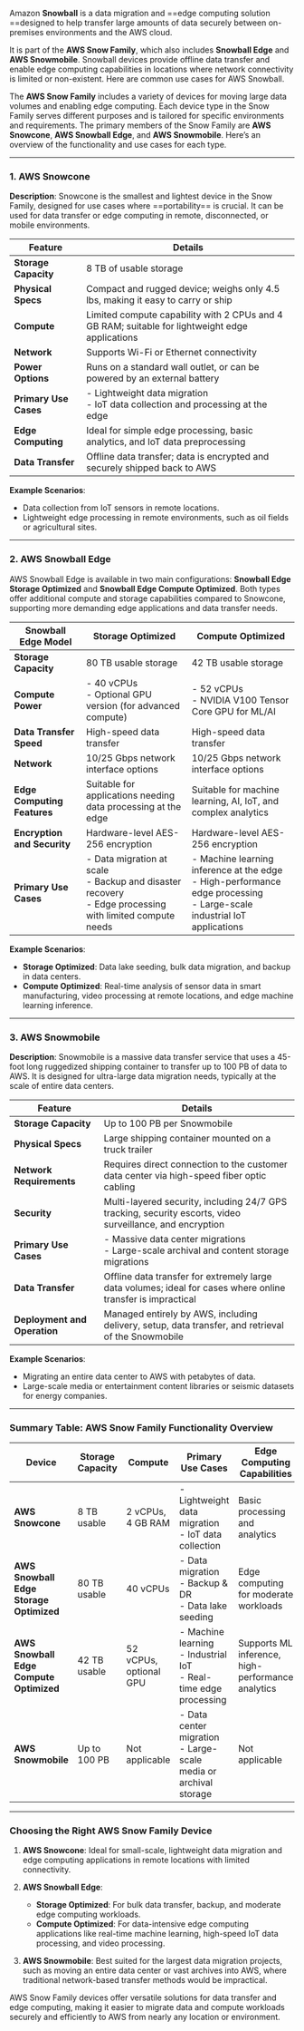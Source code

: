 Amazon **Snowball** is a data migration and ==edge computing solution ==designed to help transfer large amounts of data securely between on-premises environments and the AWS cloud.

It is part of the **AWS Snow Family**, which also includes **Snowball Edge** and **AWS Snowmobile**. Snowball devices provide offline data transfer and enable edge computing capabilities in locations where network connectivity is limited or non-existent. Here are common use cases for AWS Snowball.

The **AWS Snow Family** includes a variety of devices for moving large data volumes and enabling edge computing. Each device type in the Snow Family serves different purposes and is tailored for specific environments and requirements. The primary members of the Snow Family are **AWS Snowcone**, **AWS Snowball Edge**, and **AWS Snowmobile**. Here’s an overview of the functionality and use cases for each type.

---

### 1. **AWS Snowcone**

**Description**: Snowcone is the smallest and lightest device in the Snow Family, designed for use cases where ==portability== is crucial. It can be used for data transfer or edge computing in remote, disconnected, or mobile environments.

| **Feature**                           | **Details**                                                                                            |
|---------------------------------------|--------------------------------------------------------------------------------------------------------|
| **Storage Capacity**                  | 8 TB of usable storage                                                                                |
| **Physical Specs**                    | Compact and rugged device; weighs only 4.5 lbs, making it easy to carry or ship                        |
| **Compute**                           | Limited compute capability with 2 CPUs and 4 GB RAM; suitable for lightweight edge applications         |
| **Network**                           | Supports Wi-Fi or Ethernet connectivity                                                                |
| **Power Options**                     | Runs on a standard wall outlet, or can be powered by an external battery                               |
| **Primary Use Cases**                 | - Lightweight data migration<br>- IoT data collection and processing at the edge                       |
| **Edge Computing**                    | Ideal for simple edge processing, basic analytics, and IoT data preprocessing                          |
| **Data Transfer**                     | Offline data transfer; data is encrypted and securely shipped back to AWS                              |

**Example Scenarios**: 
   - Data collection from IoT sensors in remote locations.
   - Lightweight edge processing in remote environments, such as oil fields or agricultural sites.

---

### 2. **AWS Snowball Edge** 

AWS Snowball Edge is available in two main configurations: **Snowball Edge Storage Optimized** and **Snowball Edge Compute Optimized**. Both types offer additional compute and storage capabilities compared to Snowcone, supporting more demanding edge applications and data transfer needs.

| **Snowball Edge Model**     | **Storage Optimized**                                                                                       | **Compute Optimized**                                                                                                       |
| --------------------------- | ----------------------------------------------------------------------------------------------------------- | --------------------------------------------------------------------------------------------------------------------------- |
| **Storage Capacity**        | 80 TB usable storage                                                                                        | 42 TB usable storage                                                                                                        |
| **Compute Power**           | - 40 vCPUs<br>- Optional GPU version (for advanced compute)                                                 | - 52 vCPUs<br>- NVIDIA V100 Tensor Core GPU for ML/AI                                                                       |
| **Data Transfer Speed**     | High-speed data transfer                                                                                    | High-speed data transfer                                                                                                    |
| **Network**                 | 10/25 Gbps network interface options                                                                        | 10/25 Gbps network interface options                                                                                        |
| **Edge Computing Features** | Suitable for applications needing data processing at the edge                                               | Suitable for machine learning, AI, IoT, and complex analytics                                                               |
| **Encryption and Security** | Hardware-level AES-256 encryption                                                                           | Hardware-level AES-256 encryption                                                                                           |
| **Primary Use Cases**       | - Data migration at scale<br>- Backup and disaster recovery<br>- Edge processing with limited compute needs | - Machine learning inference at the edge<br>- High-performance edge processing<br>- Large-scale industrial IoT applications |

**Example Scenarios**:
   - **Storage Optimized**: Data lake seeding, bulk data migration, and backup in data centers.
   - **Compute Optimized**: Real-time analysis of sensor data in smart manufacturing, video processing at remote locations, and edge machine learning inference.

---

### 3. **AWS Snowmobile**

**Description**: Snowmobile is a massive data transfer service that uses a 45-foot long ruggedized shipping container to transfer up to 100 PB of data to AWS. It is designed for ultra-large data migration needs, typically at the scale of entire data centers.

| **Feature**                           | **Details**                                                                                                      |
|---------------------------------------|------------------------------------------------------------------------------------------------------------------|
| **Storage Capacity**                  | Up to 100 PB per Snowmobile                                                                                     |
| **Physical Specs**                    | Large shipping container mounted on a truck trailer                                                             |
| **Network Requirements**              | Requires direct connection to the customer data center via high-speed fiber optic cabling                        |
| **Security**                          | Multi-layered security, including 24/7 GPS tracking, security escorts, video surveillance, and encryption       |
| **Primary Use Cases**                 | - Massive data center migrations<br>- Large-scale archival and content storage migrations                       |
| **Data Transfer**                     | Offline data transfer for extremely large data volumes; ideal for cases where online transfer is impractical     |
| **Deployment and Operation**          | Managed entirely by AWS, including delivery, setup, data transfer, and retrieval of the Snowmobile               |

**Example Scenarios**:
   - Migrating an entire data center to AWS with petabytes of data.
   - Large-scale media or entertainment content libraries or seismic datasets for energy companies.

---

### Summary Table: AWS Snow Family Functionality Overview

| **Device**                  | **Storage Capacity**        | **Compute**                          | **Primary Use Cases**                                                      | **Edge Computing Capabilities**                                 | **Data Transfer Speed**                                         |
|-----------------------------|-----------------------------|--------------------------------------|----------------------------------------------------------------------------|-----------------------------------------------------------------|------------------------------------------------------------------|
| **AWS Snowcone**            | 8 TB usable                | 2 vCPUs, 4 GB RAM                   | - Lightweight data migration<br>- IoT data collection                      | Basic processing and analytics                                  | Moderate                                                         |
| **AWS Snowball Edge Storage Optimized** | 80 TB usable               | 40 vCPUs                             | - Data migration<br>- Backup & DR<br>- Data lake seeding                   | Edge computing for moderate workloads                           | High                                                             |
| **AWS Snowball Edge Compute Optimized** | 42 TB usable               | 52 vCPUs, optional GPU              | - Machine learning<br>- Industrial IoT<br>- Real-time edge processing      | Supports ML inference, high-performance analytics               | High                                                             |
| **AWS Snowmobile**          | Up to 100 PB               | Not applicable                       | - Data center migration<br>- Large-scale media or archival storage         | Not applicable                                                 | Ultra-high, suitable for extreme data volumes                    |

---

### Choosing the Right AWS Snow Family Device

1. **AWS Snowcone**: Ideal for small-scale, lightweight data migration and edge computing applications in remote locations with limited connectivity.

2. **AWS Snowball Edge**:
   - **Storage Optimized**: For bulk data transfer, backup, and moderate edge computing workloads.
   - **Compute Optimized**: For data-intensive edge computing applications like real-time machine learning, high-speed IoT data processing, and video processing.

3. **AWS Snowmobile**: Best suited for the largest data migration projects, such as moving an entire data center or vast archives into AWS, where traditional network-based transfer methods would be impractical.

AWS Snow Family devices offer versatile solutions for data transfer and edge computing, making it easier to migrate data and compute workloads securely and efficiently to AWS from nearly any location or environment.